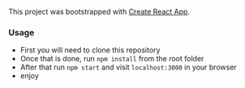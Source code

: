 This project was bootstrapped with [Create React App](https://github.com/facebook/create-react-app).

### Usage
- First you will need to clone this repository
- Once that is done, run ```npm install``` from the root folder
- After that run ```npm start``` and visit ```localhost:3000``` in your browser
- enjoy

